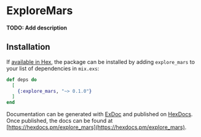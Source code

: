 # ExploreMars

**TODO: Add description**

## Installation

If [available in Hex](https://hex.pm/docs/publish), the package can be installed
by adding `explore_mars` to your list of dependencies in `mix.exs`:

```elixir
def deps do
  [
    {:explore_mars, "~> 0.1.0"}
  ]
end
```

Documentation can be generated with [ExDoc](https://github.com/elixir-lang/ex_doc)
and published on [HexDocs](https://hexdocs.pm). Once published, the docs can
be found at [https://hexdocs.pm/explore_mars](https://hexdocs.pm/explore_mars).

